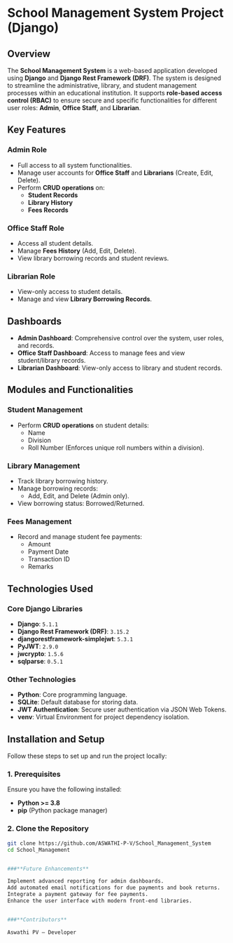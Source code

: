 # School Management System Project (Django)

## Overview
The **School Management System** is a web-based application developed using **Django** and **Django Rest Framework (DRF)**. The system is designed to streamline the administrative, library, and student management processes within an educational institution. It supports **role-based access control (RBAC)** to ensure secure and specific functionalities for different user roles: **Admin**, **Office Staff**, and **Librarian**.

## Key Features

### **Admin Role**
- Full access to all system functionalities.
- Manage user accounts for **Office Staff** and **Librarians** (Create, Edit, Delete).
- Perform **CRUD operations** on:
   - **Student Records**  
   - **Library History**  
   - **Fees Records**

### **Office Staff Role**
- Access all student details.
- Manage **Fees History** (Add, Edit, Delete).
- View library borrowing records and student reviews.

### **Librarian Role**
- View-only access to student details.
- Manage and view **Library Borrowing Records**.

## Dashboards

- **Admin Dashboard**: Comprehensive control over the system, user roles, and records.  
- **Office Staff Dashboard**: Access to manage fees and view student/library records.  
- **Librarian Dashboard**: View-only access to library and student records.

## Modules and Functionalities

### **Student Management**
- Perform **CRUD operations** on student details:
   - Name  
   - Division  
   - Roll Number (Enforces unique roll numbers within a division).

### **Library Management**
- Track library borrowing history.  
- Manage borrowing records:
   - Add, Edit, and Delete (Admin only).  
- View borrowing status: Borrowed/Returned.

### **Fees Management**
- Record and manage student fee payments:
   - Amount  
   - Payment Date  
   - Transaction ID  
   - Remarks

## Technologies Used

### **Core Django Libraries**
- **Django**: `5.1.1`
- **Django Rest Framework (DRF)**: `3.15.2`
- **djangorestframework-simplejwt**: `5.3.1`
- **PyJWT**: `2.9.0`
- **jwcrypto**: `1.5.6`
- **sqlparse**: `0.5.1`

### **Other Technologies**
- **Python**: Core programming language.
- **SQLite**: Default database for storing data.
- **JWT Authentication**: Secure user authentication via JSON Web Tokens.
- **venv**: Virtual Environment for project dependency isolation.

## Installation and Setup

Follow these steps to set up and run the project locally:

### **1. Prerequisites**
Ensure you have the following installed:
- **Python >= 3.8**
- **pip** (Python package manager)

### **2. Clone the Repository**
```bash
git clone https://github.com/ASWATHI-P-V/School_Management_System
cd School_Management


###**Future Enhancements**

Implement advanced reporting for admin dashboards.
Add automated email notifications for due payments and book returns.
Integrate a payment gateway for fee payments.
Enhance the user interface with modern front-end libraries.


###**Contributors**

Aswathi PV – Developer
